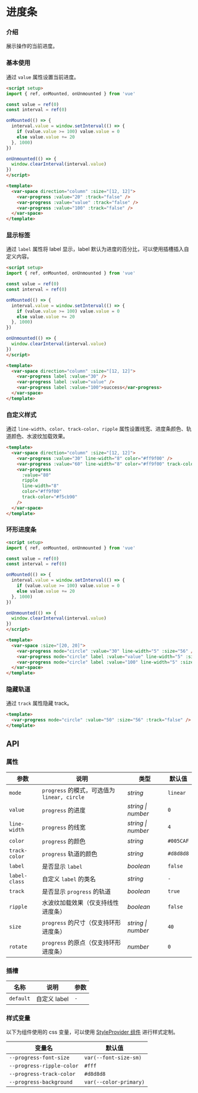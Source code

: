 # 进度条

### 介绍

展示操作的当前进度。

### 基本使用

通过 `value` 属性设置当前进度。

```html
<script setup>
import { ref, onMounted, onUnmounted } from 'vue'

const value = ref(0)
const interval = ref(0)

onMounted(() => {
  interval.value = window.setInterval(() => {
    if (value.value >= 100) value.value = 0
    else value.value += 20
  }, 1000)
})

onUnmounted(() => {
  window.clearInterval(interval.value)
})  
</script>

<template>
  <var-space direction="column" :size="[12, 12]">
    <var-progress :value="20" :track="false" />
    <var-progress :value="value" :track="false" />
    <var-progress :value="100" :track="false" />
  </var-space>
</template>
```

### 显示标签

通过 `label` 属性将 label 显示，label 默认为进度的百分比，可以使用插槽插入自定义内容。

```html
<script setup>
import { ref, onMounted, onUnmounted } from 'vue'

const value = ref(0)
const interval = ref(0)

onMounted(() => {
  interval.value = window.setInterval(() => {
    if (value.value >= 100) value.value = 0
    else value.value += 20
  }, 1000)
})

onUnmounted(() => {
  window.clearInterval(interval.value)
})  
</script>

<template>
  <var-space direction="column" :size="[12, 12]">
    <var-progress label :value="30" />
    <var-progress label :value="value" />
    <var-progress label :value="100">success</var-progress>
  </var-space>
</template>
```

### 自定义样式

通过 `line-width`、`color`、`track-color`、`ripple` 属性设置线宽、进度条颜色、轨道颜色、水波纹加载效果。

```html
<template>
  <var-space direction="column" :size="[12, 12]">
    <var-progress :value="30" line-width="8" color="#ff9f00" />
    <var-progress :value="60" line-width="8" color="#ff9f00" track-color="#f5cb90" />
    <var-progress
      :value="80"
      ripple
      line-width="8"
      color="#ff9f00"
      track-color="#f5cb90"
    />
  </var-space>
</template>
```

### 环形进度条

```html
<script setup>
import { ref, onMounted, onUnmounted } from 'vue'

const value = ref(0)
const interval = ref(0)

onMounted(() => {
  interval.value = window.setInterval(() => {
    if (value.value >= 100) value.value = 0
    else value.value += 20
  }, 1000)
})

onUnmounted(() => {
  window.clearInterval(interval.value)
})  
</script>

<template>
  <var-space :size="[20, 20]">
    <var-progress mode="circle" :value="30" line-width="5" :size="56" />
    <var-progress mode="circle" label :value="value" line-width="5" :size="56" />
    <var-progress mode="circle" label :value="100" line-width="5" :size="56" />
  </var-space>
</template>
```

### 隐藏轨道

通过 `track` 属性隐藏 track。

```html
<template>
  <var-progress mode="circle" :value="50" :size="56" :track="false" />
</template>
```
## API

### 属性

| 参数            | 说明                                    | 类型       | 默认值       |
|---------------|---------------------------------------|----------|-----------|
| `mode`        | `progress` 的模式，可选值为 `linear, circle`  | _string_ | `linear`  |
| `value`       | `progress` 的进度                        | _string \| number_   |  `0`  |
| `line-width`  | `progress` 的线宽                        | _string \| number_   | `4` |
| `color`       | `progress` 的颜色                        | _string_ | `#005CAF` |
| `track-color` | `progress` 轨道的颜色                      | _string_ | `#d8d8d8` |
| `label`       | 是否显示 `label`                          | _boolean_ | `false`   |
| `label-class` | 自定义 `label` 的类名                       | _string_ | `-`       |
| `track`       | 是否显示 `progress` 的轨道                   | _boolean_ | `true`    |
| `ripple`      | 水波纹加载效果（仅支持线性进度条）                     | _boolean_ | `false`   |
| `size`        | `progress` 的尺寸（仅支持环形进度条）              | _string \| number_   | `40` |
| `rotate`      | `progress` 的原点（仅支持环形进度条）              | _number_ | `0`       |

### 插槽

| 名称 | 说明 | 参数 |
| ----- | -------------- | -------- |
| `default` | 自定义 label | `-` |

### 样式变量
以下为组件使用的 css 变量，可以使用 [StyleProvider 组件](#/zh-CN/style-provider) 进行样式定制。

| 变量名 | 默认值 |
| --- | --- |
| `--progress-font-size` | `var(--font-size-sm)` |
| `--progress-ripple-color` | `#fff` |
| `--progress-track-color` | `#d8d8d8` |
| `--progress-background` | `var(--color-primary)` |
